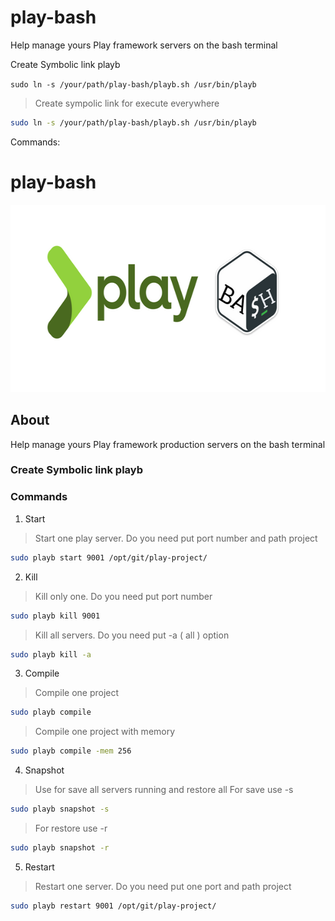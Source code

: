 # play-bash
Help manage yours Play framework servers on the bash terminal

Create Symbolic link playb

`sudo ln -s /your/path/play-bash/playb.sh /usr/bin/playb`
 > Create sympolic link for execute everywhere
```sh
sudo ln -s /your/path/play-bash/playb.sh /usr/bin/playb
```

Commands:

# play-bash

<p align="center">
  <img width="600" height="300" src="./header.png">
</p>

 
## About

Help manage yours Play framework production servers on the bash terminal

### Create Symbolic link playb
 
### Commands

 1. Start 
 > Start one play server. Do you need put port number and path project
```sh
sudo playb start 9001 /opt/git/play-project/
```

 2. Kill 
 > Kill only one. Do you need put port number
```sh
sudo playb kill 9001
```

 > Kill all servers. Do you need put -a ( all ) option
```sh
sudo playb kill -a
```

 3. Compile 
 > Compile one project
```sh
sudo playb compile
```
> Compile one project with memory
```sh
sudo playb compile -mem 256
```

4. Snapshot 
> Use for save all servers running and restore all
> For save use -s
```sh
sudo playb snapshot -s
```
> For restore use -r
```sh
sudo playb snapshot -r
```

 5. Restart
 > Restart one server. Do you need put one port and path project
```sh
sudo playb restart 9001 /opt/git/play-project/
```